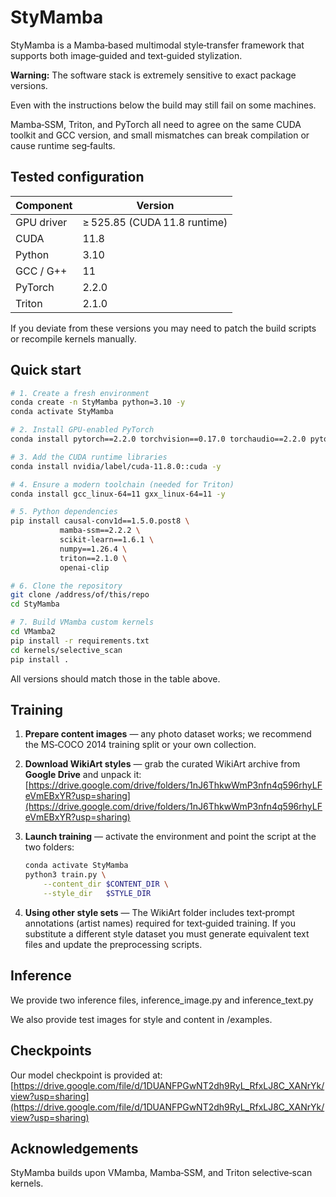 # StyMamba

StyMamba is a Mamba‑based multimodal style‑transfer framework that supports both image‑guided and text‑guided stylization.


**Warning:** The software stack is extremely sensitive to exact package versions. 

Even with the instructions below the build may still fail on some machines. 

Mamba‑SSM, Triton, and PyTorch all need to agree on the same CUDA toolkit and GCC version, and small mismatches can break compilation or cause runtime seg‑faults.

## Tested configuration

| Component  | Version                      |
| ---------- | ---------------------------- |
| GPU driver | ≥ 525.85 (CUDA 11.8 runtime) |
| CUDA       | 11.8                         |
| Python     | 3.10                         |
| GCC / G++  | 11                           |
| PyTorch    | 2.2.0                        |
| Triton     | 2.1.0                        |

If you deviate from these versions you may need to patch the build scripts or recompile kernels manually.

## Quick start

```bash
# 1. Create a fresh environment
conda create -n StyMamba python=3.10 -y
conda activate StyMamba

# 2. Install GPU‑enabled PyTorch
conda install pytorch==2.2.0 torchvision==0.17.0 torchaudio==2.2.0 pytorch-cuda=11.8 -c pytorch -c nvidia

# 3. Add the CUDA runtime libraries
conda install nvidia/label/cuda-11.8.0::cuda -y

# 4. Ensure a modern toolchain (needed for Triton)
conda install gcc_linux-64=11 gxx_linux-64=11 -y

# 5. Python dependencies
pip install causal-conv1d==1.5.0.post8 \
           mamba-ssm==2.2.2 \
           scikit-learn==1.6.1 \
           numpy==1.26.4 \
           triton==2.1.0 \
           openai-clip

# 6. Clone the repository
git clone /address/of/this/repo
cd StyMamba

# 7. Build VMamba custom kernels
cd VMamba2
pip install -r requirements.txt
cd kernels/selective_scan
pip install .
```

All versions should match those in the table above.

## Training

1. **Prepare content images** — any photo dataset works; we recommend the MS‑COCO 2014 training split or your own collection.


2. **Download WikiArt styles** — grab the curated WikiArt archive from **Google Drive** and unpack it:
   [https://drive.google.com/drive/folders/1nJ6ThkwWmP3nfn4q596rhyLFeVmEBxYR?usp=sharing](https://drive.google.com/drive/folders/1nJ6ThkwWmP3nfn4q596rhyLFeVmEBxYR?usp=sharing)


3. **Launch training** — activate the environment and point the script at the two folders:

   ```bash
   conda activate StyMamba
   python3 train.py \
       --content_dir $CONTENT_DIR \
       --style_dir   $STYLE_DIR
   ```

4. **Using other style sets** — The WikiArt folder includes text‑prompt annotations (artist names) required for text‑guided training. If you substitute a different style dataset you must generate equivalent text files and update the preprocessing scripts.

## Inference

We provide two inference files, inference_image.py and inference_text.py

We also provide test images for style and content in /examples.

## Checkpoints

Our model checkpoint is provided at:
[https://drive.google.com/file/d/1DUANFPGwNT2dh9RyL_RfxLJ8C_XANrYk/view?usp=sharing](https://drive.google.com/file/d/1DUANFPGwNT2dh9RyL_RfxLJ8C_XANrYk/view?usp=sharing)

## Acknowledgements

StyMamba builds upon VMamba, Mamba‑SSM, and Triton selective‑scan kernels.
